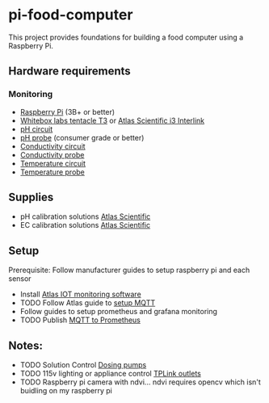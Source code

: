 # pi-food-computer
This project provides foundations for building a food computer using a Raspberry Pi.

## Hardware requirements
### Monitoring
- [Raspberry Pi](https://www.raspberrypi.com/products/) (3B+ or better)
- [Whitebox labs tentacle T3](https://www.whiteboxes.ch/shop/whitebox-t3-for-raspberry-pi/) or [Atlas Scientific i3 Interlink](https://atlas-scientific.com/electrical-isolation/i3-interlink/)
- [pH circuit](https://atlas-scientific.com/embedded-solutions/ezo-ph-circuit/)
- [pH probe](https://atlas-scientific.com/probes/consumer-grade-ph-probe/) (consumer grade or better)
- [Conductivity circuit](https://atlas-scientific.com/embedded-solutions/ezo-conductivity-circuit/)
- [Conductivity probe](https://atlas-scientific.com/probes/mini-e-c-probe-k-1-0/)
- [Temperature circuit](https://atlas-scientific.com/embedded-solutions/ezo-rtd-temperature-circuit/)
- [Temperature probe](https://atlas-scientific.com/probes/standard-temp-probe/)

## Supplies
- pH calibration solutions [Atlas Scientific](https://atlas-scientific.com/ph)
- EC calibration solutions [Atlas Scientific](https://atlas-scientific.com/conductivity)

## Setup
Prerequisite: Follow manufacturer guides to setup raspberry pi and each sensor

- Install [Atlas IOT monitoring software](https://atlas-scientific.com/downloadable/atlas-iot-software/)
- TODO Follow Atlas guide to [setup MQTT](https://files.atlas-scientific.com/Atlas-iot-settings-guide.pdf)
- Follow guides to setup prometheus and grafana monitoring
- TODO Publish [MQTT to Prometheus](https://github.com/hikhvar/mqtt2prometheus)

## Notes:
- TODO Solution Control [Dosing pumps](https://atlas-scientific.com/kits/ezo-pmp-kit/)
- TODO 115v lighting or appliance control [TPLink outlets](https://github.com/jonbenfri/smart-plug-control)
- TODO Raspberry pi camera with ndvi... ndvi requires opencv which isn't buidling on my raspberry pi

